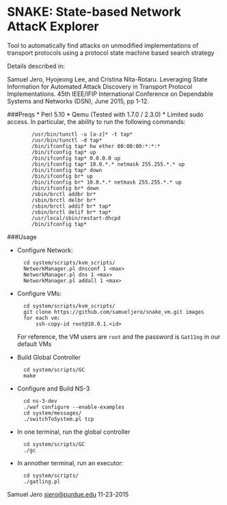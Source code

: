 SNAKE: State-based Network AttacK Explorer
==========================================

Tool to automatically find attacks on unmodified implementations of transport protocols using a protocol state machine based search strategy

Details described in:

Samuel Jero, Hyojeong Lee, and Cristina Nita-Rotaru. Leveraging State Information for Automated Attack Discovery in Transport Protocol Implementations. 45th IEEE/IFIP International Conference on Dependable Systems and Networks (DSN), June 2015, pp 1-12.

###Preqs
	* Perl 5.10
	* Qemu (Tested with 1.7.0 / 2.3.0)
	* Limited sudo access. In particular, the ability to run the following commands:

			/usr/bin/tunctl -u [a-z]* -t tap*
			/usr/bin/tunctl -d tap*
			/bin/ifconfig tap* hw ether 00:00:00:*:*:*
			/bin/ifconfig tap* up
			/bin/ifconfig tap* 0.0.0.0 up
			/bin/ifconfig tap* 10.0.*.* netmask 255.255.*.* up
			/bin/ifconfig tap* down
			/bin/ifconfig br* up
			/bin/ifconfig br* 10.0.*.* netmask 255.255.*.* up
			/bin/ifconfig br* down
			/sbin/brctl addbr br*
			/sbin/brctl delbr br*
			/sbin/brctl addif br* tap*
			/sbin/brctl delif br* tap*
			/usr/local/sbin/restart-dhcpd
			/bin/ifconfig tap*

###Usage
* Configure Network:

		cd system/scripts/kvm_scripts/
		NetworkManager.pl dnsconf 1 <max>
		NetworkManager.pl dns 1 <max>
		NetworkManager.pl addall 1 <max>

* Configure VMs:

		cd system/scripts/kvm_scripts/
		git clone https://github.com/samueljero/snake_vm.git images
		for each vm:
			ssh-copy-id root@10.0.1.<id>

	For reference, the VM users are `root` and the password is `Gat11ng` in our default VMs

* Build Global Controller

		cd system/scripts/GC
		make

* Configure and Build NS-3

		cd ns-3-dev
		./waf configure --enable-examples
		cd system/messages/
		./switchToSystem.pl tcp

* In one terminal, run the global controller

		cd system/scripts/GC
		./gc

* In annother terminal, run an executor:

		cd system/scripts/
		./gatling.pl


Samuel Jero <sjero@purdue.edu>
11-23-2015
